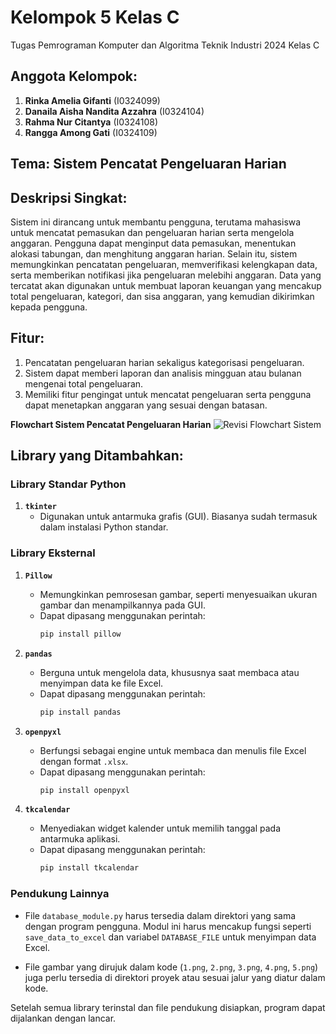# Kelompok 5 Kelas C
Tugas Pemrograman Komputer dan Algoritma Teknik Industri 2024 Kelas C

## Anggota Kelompok:
1. **Rinka Amelia Gifanti** (I0324099)
2. **Danaila Aisha Nandita Azzahra** (I0324104)
3. **Rahma Nur Citantya** (I0324108)
4. **Rangga Among Gati** (I0324109)

## Tema: Sistem Pencatat Pengeluaran Harian

## Deskripsi Singkat:
Sistem ini dirancang untuk membantu pengguna, terutama mahasiswa untuk mencatat pemasukan dan pengeluaran harian serta mengelola anggaran. Pengguna dapat menginput data pemasukan, menentukan alokasi tabungan, dan menghitung anggaran harian. Selain itu, sistem memungkinkan pencatatan pengeluaran, memverifikasi kelengkapan data, serta memberikan notifikasi jika pengeluaran melebihi anggaran. Data yang tercatat akan digunakan untuk membuat laporan keuangan yang mencakup total pengeluaran, kategori, dan sisa anggaran, yang kemudian dikirimkan kepada pengguna.

## Fitur:
1. Pencatatan pengeluaran harian sekaligus kategorisasi pengeluaran. 
2. Sistem dapat memberi laporan dan analisis mingguan atau bulanan mengenai total pengeluaran. 
3. Memiliki fitur pengingat untuk mencatat pengeluaran serta pengguna dapat menetapkan anggaran yang sesuai dengan batasan.

**Flowchart Sistem Pencatat Pengeluaran Harian**
![Revisi Flowchart Sistem](https://github.com/user-attachments/assets/e16ee1e6-4d74-4044-9910-dd8a035b7164)


## Library yang Ditambahkan:
### **Library Standar Python**
1. **`tkinter`**
   - Digunakan untuk antarmuka grafis (GUI). Biasanya sudah termasuk dalam instalasi Python standar.

### **Library Eksternal**
1. **`Pillow`**
   - Memungkinkan pemrosesan gambar, seperti menyesuaikan ukuran gambar dan menampilkannya pada GUI.
   - Dapat dipasang menggunakan perintah:  
     ```bash
     pip install pillow
     ```

2. **`pandas`**
   - Berguna untuk mengelola data, khususnya saat membaca atau menyimpan data ke file Excel.
   - Dapat dipasang menggunakan perintah:  
     ```bash
     pip install pandas
     ```

3. **`openpyxl`**
   - Berfungsi sebagai engine untuk membaca dan menulis file Excel dengan format `.xlsx`.
   - Dapat dipasang menggunakan perintah:  
     ```bash
     pip install openpyxl
     ```

4. **`tkcalendar`**
   - Menyediakan widget kalender untuk memilih tanggal pada antarmuka aplikasi.
   - Dapat dipasang menggunakan perintah:  
     ```bash
     pip install tkcalendar
     ```
### **Pendukung Lainnya**
- File `database_module.py` harus tersedia dalam direktori yang sama dengan program pengguna. Modul ini harus mencakup fungsi seperti `save_data_to_excel` dan variabel `DATABASE_FILE` untuk menyimpan data Excel.

- File gambar yang dirujuk dalam kode (`1.png`, `2.png`, `3.png`, `4.png`, `5.png`) juga perlu tersedia di direktori proyek atau sesuai jalur yang diatur dalam kode.

Setelah semua library terinstal dan file pendukung disiapkan, program dapat dijalankan dengan lancar.
